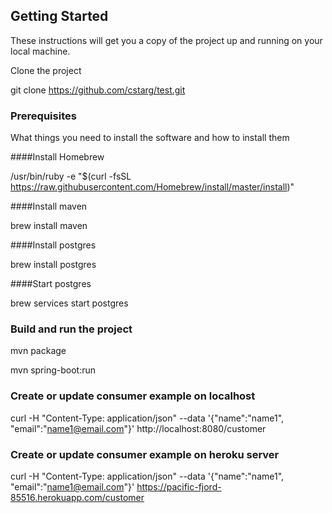
## Getting Started

These instructions will get you a copy of the project up and running on your local machine.

Clone the project

git clone https://github.com/cstarg/test.git

### Prerequisites

What things you need to install the software and how to install them

####Install Homebrew

/usr/bin/ruby -e "$(curl -fsSL https://raw.githubusercontent.com/Homebrew/install/master/install)"

####Install maven

brew install maven

####Install postgres

brew install postgres

####Start postgres

brew services start postgres

### Build and run the project

mvn package

mvn spring-boot:run

### Create or update consumer example on localhost

curl -H "Content-Type: application/json" --data '{"name":"name1", "email":"name1@email.com"}' http://localhost:8080/customer

### Create or update consumer example on heroku server

curl -H "Content-Type: application/json" --data '{"name":"name1", "email":"name1@email.com"}' https://pacific-fjord-85516.herokuapp.com/customer